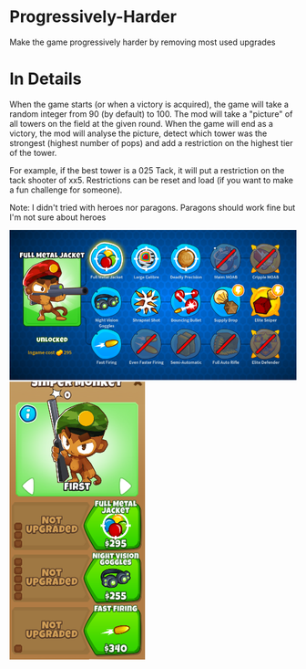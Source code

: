 # Progressively-Harder

Make the game progressively harder by removing most used upgrades

# In Details
When the game starts (or when a victory is acquired), the game will take a random integer from 90 (by default) to 100. The mod will take a "picture" of all towers on the field at the given round. When the game will end as a victory, the mod will analyse the picture, detect which tower was the strongest (highest number of pops) and add a restriction on the highest tier of the tower. 

For example, if the best tower is a 025 Tack, it will put a restriction on the tack shooter of xx5. Restrictions can be reset and load (if you want to make a fun challenge for someone).


Note:
I didn't tried with heroes nor paragons. Paragons should work fine but I'm not sure about heroes

![Upgrade Path](upgrade_showoff.png)
![Upgrade Menu](menu_showoff.png)
